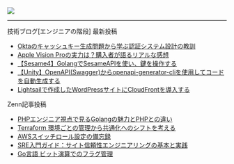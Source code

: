 <picture>
  <source
    srcset="https://github-readme-stats.vercel.app/api?username=k-takeuchi220&show_icons=true&theme=dark"
    media="(prefers-color-scheme: dark)"
  />
  <source
    srcset="https://github-readme-stats.vercel.app/api?username=k-takeuchi220&show_icons=true"
    media="(prefers-color-scheme: light), (prefers-color-scheme: no-preference)"
  />
  <img src="https://github-readme-stats.vercel.app/api?username=k-takeuchi220&show_icons=true" />
</picture>
  
---

技術ブログ[エンジニアの階段] 最新投稿
<!-- ENGINEER:START -->
- [Oktaのキャッシュキー生成問題から学ぶ認証システム設計の教訓](https://took.jp/okta-cache-key/)
- [Apple Vision Proの実力は？購入者が語るリアルな感想](https://took.jp/apple-vision-pro/)
- [【Sesame4】GolangでSesameAPIを使い、鍵を操作する](https://took.jp/sesame-api/)
- [【Unity】OpenAPI&lpar;Swagger&rpar;からopenapi-generator-cliを使用してコードを自動生成する](https://took.jp/openapi-generator-cli-unity/)
- [Lightsailで作成したWordPressサイトにCloudFrontを導入する](https://took.jp/lightsail-wordpress-cloudfront/)
<!-- ENGINEER:END -->


Zenn記事投稿
<!-- ZENN:START -->
- [PHPエンジニア視点で見るGolangの魅力とPHPとの違い](https://zenn.dev/edash_tech_blog/articles/4e88cbbcbfd3ae)
- [Terraform 環境ごとの管理から共通化へのシフトを考える](https://zenn.dev/edash_tech_blog/articles/ffef0fc9cebbe0)
- [AWSスイッチロール設定の備忘録](https://zenn.dev/edash_tech_blog/articles/f7ffab1dcb03c3)
- [SRE入門ガイド：サイト信頼性エンジニアリングの基本と実践](https://zenn.dev/edash_tech_blog/articles/8de8bc3931b29d)
- [Go言語 ビット演算でのフラグ管理](https://zenn.dev/edash_tech_blog/articles/c0a3a5035e9196)
<!-- ZENN:END -->
